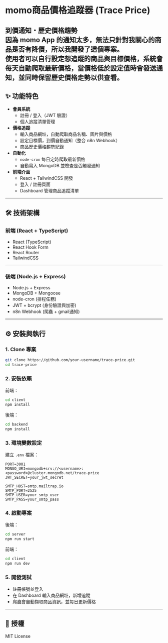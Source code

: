# momo商品價格追蹤器 (Trace Price)
到價通知・歷史價格趨勢  
因為 momo App 的通知太多，無法只針對我關心的商品是否有降價，所以我開發了這個專案。  
使用者可以自行設定想追蹤的商品與目標價格，系統會每天自動爬取最新價格，當價格低於設定值時會發送通知，並同時保留歷史價格走勢以供查看。
---

## ✨ 功能特色

- **會員系統**
  - 註冊 / 登入（JWT 驗證）
  - 個人追蹤清單管理
- **價格追蹤**
  - 輸入商品網址，自動爬取商品名稱、圖片與價格
  - 設定目標價，到價自動通知（整合 n8n Webhook）
  - 商品歷史價格趨勢紀錄
- **自動化**
  - `node-cron` 每日定時爬取最新價格
  - 自動寫入 MongoDB 並檢查是否觸發通知
- **前端介面**
  - React + TailwindCSS 開發
  - 登入 / 註冊頁面
  - Dashboard 管理商品追蹤清單
---
## 🛠️ 技術架構

### 前端 (React + TypeScript)
- React (TypeScript)
- React Hook Form
- React Router
- TailwindCSS
---
### 後端 (Node.js + Express)
- Node.js + Express
- MongoDB + Mongoose
- node-cron (排程任務)
- JWT + bcrypt (身份驗證與加密)
- n8n Webhook (爬蟲 + gmail通知)

---

## ⚙️ 安裝與執行

### 1. Clone 專案
```bash
git clone https://github.com/your-username/trace-price.git
cd trace-price
```

### 2. 安裝依賴
前端：
```bash
cd client
npm install
```

後端：
```bash
cd backend
npm install
```

### 3. 環境變數設定
建立 `.env` 檔案：

```env
PORT=3001
MONGO_URI=mongodb+srv://<username>:<password>@cluster.mongodb.net/trace-price
JWT_SECRET=your_jwt_secret

SMTP_HOST=smtp.mailtrap.io
SMTP_PORT=2525
SMTP_USER=your_smtp_user
SMTP_PASS=your_smtp_pass
```

### 4. 啟動專案
後端：
```bash
cd server
npm run start
```

前端：
```bash
cd client
npm run dev
```

### 5. 開發測試
- 註冊帳號並登入
- 在 Dashboard 輸入商品網址，新增追蹤
- 爬蟲會自動擷取商品資訊，並每日更新價格
---

## 📄 授權
MIT License
